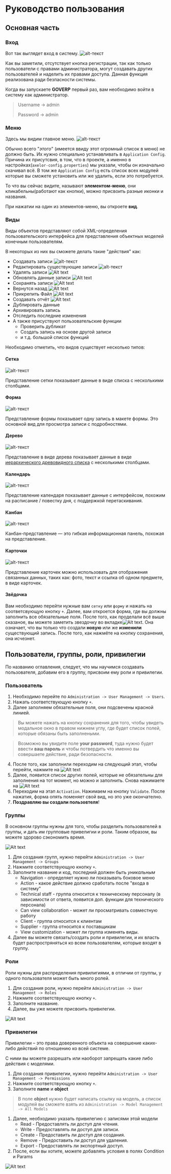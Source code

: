 # Руководство пользования

## Основная часть

### Вход
Вот так выглядет вход в систему.
![alt-текст](images/Screenshot%20from%202023-07-18%2011-55-55.png "вход в систему")

Как вы заметили, отсутствует кнопка регистрации, так как только пользователи с правами администратора, могут создавать других пользователей и наделить их правами доступа. Данная функция реализована ради безпасности системы.

Когда вы запускаете **GOVERP** первый раз, вам необходимо войти в систему как администратор.
> Username -> admin
> 
> Password -> admin

### Меню

Здесь мы видим главное меню.
![alt-текст](images/Screenshot%20from%202023-07-18%2013-12-46.png)

Обычно всего "*этого*" (имеется ввиду этот огромный список в меню) не должно быть. Их нужно специально устанавливать в `Application Config`. Причина их присутсвия, в том, что в проекте, а именно в настройках(`axelor-config.properties`) мы указали, чтобы он изначально скачивал всё. В том же `Application Config` есть список всех модулей которые вы сможете установить или же удалить, если это потребуется.

То что вы сейчас видите, называют **элементом-меню**, они кликабельны(работают как кнопки), можно присвоить разные иконки и названия.

При нажатии на один из элементов-меню, вы откроете **вид**.

### Виды

Виды объектов представляют собой XML-определения пользовательского интерфейса для представления объектных моделей конечным пользователям. 

В некоторых из них вы сможете делать такие "действия" как:
+ Создавать записи ![alt-текст](images/Screenshot%20from%202023-07-18%2015-44-32.png)
+ Редактировать существующие записи ![alt-текст](images/Screenshot%20from%202023-07-18%2015-46-17.png)
+ Удалять записи ![Alt text](images/image.png)
+ Обновлять данные записи ![Alt text](images/image2.png)
+ Сохранять записи ![Alt text](images/image3.png)
+ Вернутся назад ![Alt text](images/image4.png)
+ Прикрепить Файл ![Alt text](images/image5.png)
+ Создавать отчёт ![Alt text](images/image6.png)
+ Дублировать данные
+ Архивировать запись
+ Отследить последние изменения
+ А также присуствуют пользовательские функции
  + Проверить дубликат
  + Создать запись на основе другой записи
  + и т.д. большой список функций

Необходимо отметить, что видов существует несколько типов:
#### Сетка 
![alt-текст](images/Screenshot%20from%202023-07-18%2014-55-18.png)

Представление сетки показывает данные в виде списка с несколькими столбцами.

#### Форма 
![alt-текст](images/Screenshot%20from%202023-07-18%2015-01-15.png)

Представление формы показывает одну запись в макете формы. Это основной вид для просмотра записи с подробностями.

#### Дерево 
![alt-текст](images/Screenshot%20from%202023-07-18%2015-24-11.png)

Представление в виде дерева показывает данные в виде [иерархического древовидного списка](https://ru.wikipedia.org/wiki/%D0%94%D0%B5%D1%80%D0%B5%D0%B2%D0%BE_(%D1%81%D1%82%D1%80%D1%83%D0%BA%D1%82%D1%83%D1%80%D0%B0_%D0%B4%D0%B0%D0%BD%D0%BD%D1%8B%D1%85)) с несколькими столбцами.

#### Календарь 
![alt-текст](images/Screenshot%20from%202023-07-18%2015-32-24.png)

Представление календаря показывает данные с интерфейсом, похожим на расписание / повестку дня, с поддержкой перетаскивания.

#### Канбан 
![alt-текст](images/Screenshot%20from%202023-07-18%2015-37-13.png)

Канбан-представление — это гибкая информационная панель, похожая на представление.

#### Карточки 
![alt-текст](images/Screenshot%20from%202023-07-18%2015-38-35.png)

Представление карточек можно использовать для отображения связанных данных, таких как: фото, текст и ссылка об одном предмете, в виде карточек.

#### Звёдочка

Вам необходимо перейти нужные вам `сетку` или `форму` и нажать на соответсвующую кнопку `+`.
Далее, вам откроется форма, где вы должны заполнить все обязательные поля. После того, как проделали всё выше сказаное, вы можете заметить звездочку во вкладке![Alt text](images/image7.png). Она означает, что вы только что создали **новую** или же **изменили** существующий запись. После того, как нажмёте на кнопку сохранения, она исчезнет.

## Пользователи, группы, роли, привилегии

По названию оглавления, следует, что мы научимся создавать пользователя, добавим его в группу, присвоим ему роли и привилегии.

### Пользователь

1. Необходимо перейте по `Administration -> User Management -> Users`.
2. Нажать соответствующую кнопку `+`.
3. Далее заполняем обязательные поля, они подсвечены красной линией. 
>Вы можете нажать на кнопку сохранения для того, чтобы увидеть модальное окно в правом нижнем углу, где будет список полей, которые обязаны быть заполнеными.

>Возможно вы увидите поле **your password**, туда нужно будет ввести **ваш пароль** и чтобы потвердить что именно вы совершаете действие, ради безопасности. 

4. После того, как заполнили переходим на следующий этап, чтобы перейти, нажмите на ![Alt text](images/image8.png)
5. Далее, появится список других полей, которые не обязательны для заполнения на тот момент, но можно и заполнить. Снова нажимаете на ![Alt text](images/image8.png)
6. Переходим на этап `Activation`. Нажимаем на кнопку `Validate`. После нажатия, форма опять поменяет свой вид, но это уже окончателно.
7. **Поздравляю вы создали пользовтеля**!

### Группы

В основном группы нужны для того, чтобы разделить пользователей в группы, и дать им групповые привелигии и роли. Таким образом, вы можете здорово сэкономить время.

![Alt text](images/image9.png)

1. Для создания групп, нужно перейти `Administration -> User Management -> Groups`
2. Нажмите соответствующую кнопку `+`.
3. Заполните название и код, последний должен быть *уникальным*
   + Navigation - определяет нужно ли показывать боковое меню
   + Action - какое действие должно сработать после "входа в систему"
   + Technical staff - группа относится к техническому персоналу (в зависимости от ответа, появится доп. функции для технического персонала)
   + Can view collaboration - может ли просматривать совместную работу
   + Client - группа относится к клиентам
   + Supplier - группа относится к поставщикам
   + View customization - может ли группа изменять виды.
4. Далее вы можете связать/создать роли и привилегии, и их власть будет распростряняться ко всем пользователям, которые входят в группу.

### Роли

Роли нужны для распределения привилигиями, в отличии от группы, у одного пользователя может быть много ролей.

1. Для создания роли, нужно перейти `Administration -> User Management -> Roles`
2. Нажмите соответствующую кнопку `+`.
3. Заполните название.
4. Далее, вы уже можете присвоить привилегии.

![Alt text](images/image11.png)
### Привилегии

Привилегии – это права доверенного объекта на совершение каких-либо действий по отношению ко всей системе.

С ними вы можете разрешать или наоборот запрещать какие либо действия с моделями.

1. Для создания привилегии, нужно перейти `Administration -> User Management -> Permissions`
2. Нажмите соответствующую кнопку `+`.
3. Заполните **name** и **object**
>В поле **object** нужно будет написать ссылку на модель, а список модулей вы сможете взять из `Administration -> Model Management -> All Models`
1. Далее, необходимо указать привилегию с записями этой модели
   + Read - Предоставлять ли доступ для чтения.
   + Write - Предоставлять ли доступ для записи.
   + Create - Предоставить ли доступ для создания.
   + Remove - Предоставить ли доступ для удаления.
   + Export - Предоставлять ли экспортный доступ.
2. После, если вы хотите, можете добавлять условия в полях Condition и Params

![Alt text](images/image10.png)